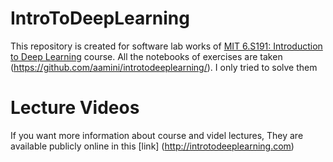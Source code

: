 # IntroToDeepLearning 

This repository is created for software lab works of [MIT 6.S191: Introduction to Deep Learning](http://introtodeeplearning.com/) course.
All the notebooks of exercises are taken (https://github.com/aamini/introtodeeplearning/). I only tried to solve them

# Lecture Videos

If you want more information about course and videl lectures, They are available publicly online in this [link] (http://introtodeeplearning.com)

